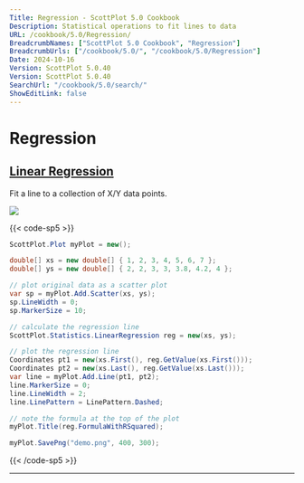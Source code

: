 ```yaml
---
Title: Regression - ScottPlot 5.0 Cookbook
Description: Statistical operations to fit lines to data
URL: /cookbook/5.0/Regression/
BreadcrumbNames: ["ScottPlot 5.0 Cookbook", "Regression"]
BreadcrumbUrls: ["/cookbook/5.0/", "/cookbook/5.0/Regression"]
Date: 2024-10-16
Version: ScottPlot 5.0.40
Version: ScottPlot 5.0.40
SearchUrl: "/cookbook/5.0/search/"
ShowEditLink: false
---
```


# Regression


<h2><a href='/cookbook/5.0/Regression/Linear'>Linear Regression</a></h2>

Fit a line to a collection of X/Y data points.

[![](/cookbook/5.0/images/Linear.png?241016194708)](/cookbook/5.0/images/Linear.png?241016194708)

{{< code-sp5 >}}

```cs
ScottPlot.Plot myPlot = new();

double[] xs = new double[] { 1, 2, 3, 4, 5, 6, 7 };
double[] ys = new double[] { 2, 2, 3, 3, 3.8, 4.2, 4 };

// plot original data as a scatter plot
var sp = myPlot.Add.Scatter(xs, ys);
sp.LineWidth = 0;
sp.MarkerSize = 10;

// calculate the regression line
ScottPlot.Statistics.LinearRegression reg = new(xs, ys);

// plot the regression line
Coordinates pt1 = new(xs.First(), reg.GetValue(xs.First()));
Coordinates pt2 = new(xs.Last(), reg.GetValue(xs.Last()));
var line = myPlot.Add.Line(pt1, pt2);
line.MarkerSize = 0;
line.LineWidth = 2;
line.LinePattern = LinePattern.Dashed;

// note the formula at the top of the plot
myPlot.Title(reg.FormulaWithRSquared);

myPlot.SavePng("demo.png", 400, 300);

```

{{< /code-sp5 >}}

<hr class='my-5 invisible'>

